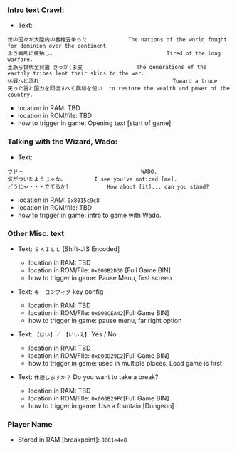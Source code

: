 ### Intro text Crawl: 
- Text: 
```
世の国々が大陸内の番権笠争った 			The nations of the world fought for dominion over the continent
永き戦乱に疲抽し。									Tired of the long warfare.
土族ら世代全貸邊 きっか(ま皮 				The generations of the earthly tribes lent their skins to the war.
休戦へと流れ 											Toward a truce
天った冨と国力を回復すべく興和を使い 	to restore the wealth and power of the country.
```
 - location in RAM: TBD
 - location in ROM/file: TBD
 - how to trigger in game: Opening text [start of game]

### Talking with the Wizard, Wado:
- Text: 
```
ワドー										WADO.
気がついたようじゃな。			I see you've noticed [me].
どうじゃ・・・立てるか?			How about [it]... can you stand?
```
 - location in RAM: `0x8015c9c8`
 - location in ROM/file: TBD
 - how to trigger in game: intro to game with Wado.

### Other Misc. text 
- Text: `ＳＫＩＬＬ` [Shift-JIS Encoded]
	- location in RAM: TBD
 	- location in ROM/File: `0x000B2D30` [Full Game BIN]
  - how to trigger in game: Pause Menu, first screen

- Text: `キーコンフィグ` key config
	- location in RAM: TBD
  - location in ROM/FIle: `0x000CEA42`[Full Game BIN]
  - how to trigger in game: pause menu, far right option

- Text: `【はい】／　【いいえ】` Yes / No
	- location in RAM: TBD
  - location in ROM/FIle: `0x000B29E2`[Full Game BIN]
  - how to trigger in game: used in multiple places, Load game is first

- Text: `休憩しますか？` Do you want to take a break?
	- location in RAM: TBD
  - location in ROM/FIle: `0x000B29FC`[Full Game BIN]
  - how to trigger in game: Use a fountain [Dungeon]

### Player Name
- Stored in RAM [breakpoint]: `8001e4e8`
